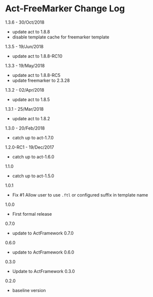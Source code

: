 # Act-FreeMarker Change Log

1.3.6 - 30/Oct/2018
* update act to 1.8.8
* disable template cache for freemarker template

1.3.5 - 19/Jun/2018
* update act to 1.8.8-RC10

1.3.3 - 19/May/2018
* update act to 1.8.8-RC5
* update freemarker to 2.3.28

1.3.2 - 02/Apr/2018
* update act to 1.8.5

1.3.1 - 25/Mar/2018
* update act to 1.8.2

1.3.0 - 20/Feb/2018
* catch up to act-1.7.0

1.2.0-RC1 - 19/Dec/2017
* catch up to act-1.6.0

1.1.0
* catch up to act-1.5.0

1.0.1
- Fix #1 Allow user to use `.ftl` or configured suffix in template name

1.0.0
- First formal release

0.7.0
  - update to ActFramework 0.7.0

0.6.0
  - update to ActFramework 0.6.0

0.3.0
  - Update to ActFramework 0.3.0

0.2.0
  - baseline version
